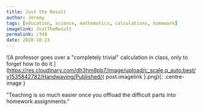 ```yaml
---
title: Just the Result
author: Jeremy
tags: [education, science, mathematics, calculations, homework]
imagelink: JustTheResult
permalink: /348
date: 2020-10-23
---
```


![A professor goes over a "completely trivial" calculation in class, only to forget how to do it.](https://res.cloudinary.com/dh3hm8pb7/image/upload/c_scale,q_auto:best/v1535842782/Handwaving/Published/{ post.imagelink }.png){: .centre-image }

"Teaching is so much easier once you offload the difficult parts into homework assignments."
